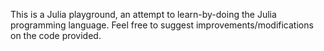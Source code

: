 This is a Julia playground, an attempt to learn-by-doing the Julia programming language. Feel free to suggest improvements/modifications on the code provided. 
